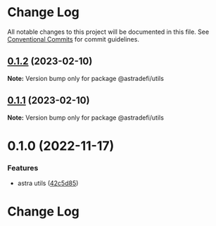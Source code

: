 # Change Log

All notable changes to this project will be documented in this file.
See [Conventional Commits](https://conventionalcommits.org) for commit guidelines.

## [0.1.2](https://github.com/astraprotocol/astrajs/compare/@astradefi/utils@0.1.1...@astradefi/utils@0.1.2) (2023-02-10)

**Note:** Version bump only for package @astradefi/utils

## [0.1.1](https://github.com/astraprotocol/astrajs/compare/@astradefi/utils@0.1.0...@astradefi/utils@0.1.1) (2023-02-10)

**Note:** Version bump only for package @astradefi/utils

# 0.1.0 (2022-11-17)

### Features

- astra utils ([42c5d85](https://github.com/astraprotocol/astrajs/commit/42c5d859027b190701d797d8d70ccd9cccd33abe))

# Change Log
